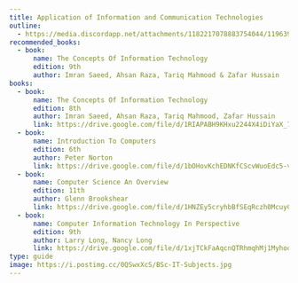 ```yaml
---
title: Application of Information and Communication Technologies
outline:
  - https://media.discordapp.net/attachments/1182217078883754044/1196399208253636629/application_of_info_and_comm_tech.webp?ex=65b77c97&is=65a50797&hm=5c30d2092ab5128a1ea793f966cc5157e658a65be97e96c67038b1a806142965&=&format=webp
recommended_books:
  - book:
      name: The Concepts Of Information Technology
      edition: 9th
      author: Imran Saeed, Ahsan Raza, Tariq Mahmood & Zafar Hussain
books:
  - book:
      name: The Concepts Of Information Technology
      edition: 8th
      author: Imran Saeed, Ahsan Raza, Tariq Mahmood, Zafar Hussain
      link: https://drive.google.com/file/d/1RIAPABH9KHxu2244X4iDiYaX_77vEfJ1/view
  - book:
      name: Introduction To Computers
      edition: 6th
      author: Peter Norton
      link: https://drive.google.com/file/d/1bOHovKchEDNKfCScvWuoEdc5-v_st_MT/view
  - book:
      name: Computer Science An Overview
      edition: 11th
      author: Glenn Brookshear
      link: https://drive.google.com/file/d/1HNZEy5cryhbBfSEqRczh0McuyCDLLRw4/view
  - book:
      name: Computer Information Technology In Perspective
      edition: 9th
      author: Larry Long, Nancy Long
      link: https://drive.google.com/file/d/1xjTCkFaAqcnQTRhmqhMj1MyhooTt2ood/view
type: guide
image: https://i.postimg.cc/0QSwxXcS/BSc-IT-Subjects.jpg
---
```

